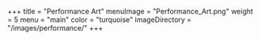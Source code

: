 +++
title = "Performance Art"
menuImage = "Performance_Art.png"
weight = 5
menu = "main"
color = "turquoise"
imageDirectory = "/images/performance/"
+++